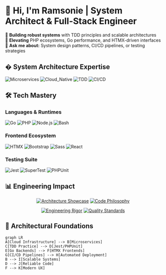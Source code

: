 # 👋 Hi, I'm Ramsonie | System Architect & Full-Stack Engineer

🔭 **Building robust systems** with TDD principles and scalable architectures  
🌱 **Elevating** PHP ecosystems, Go performance, and HTMX-driven interfaces  
💬 **Ask me about:** System design patterns, CI/CD pipelines, or testing strategies  

## � System Architecture Expertise
![Microservices](https://img.shields.io/badge/-Microservices-FF6F00?logo=kubernetes&logoColor=white)
![Cloud_Native](https://img.shields.io/badge/-Cloud_Native-4285F4?logo=googlecloud&logoColor=white)
![TDD](https://img.shields.io/badge/-Test_Driven_Development-25A162?logo=testcafe&logoColor=white)
![CI/CD](https://img.shields.io/badge/-CI/CD-2088FF?logo=githubactions&logoColor=white)

## 🛠️ Tech Mastery

### Languages & Runtimes
![Go](https://img.shields.io/badge/-Go-00ADD8?logo=go&logoColor=white)
![PHP](https://img.shields.io/badge/-PHP-777BB4?logo=php&logoColor=white)
![Node.js](https://img.shields.io/badge/-Node.js-339933?logo=nodedotjs&logoColor=white)
![Bash](https://img.shields.io/badge/-Bash-4EAA25?logo=gnubash&logoColor=white)

### Frontend Ecosystem
![HTMX](https://img.shields.io/badge/-HTMX-000000?logo=html5&logoColor=white)
![Bootstrap](https://img.shields.io/badge/-Bootstrap-7952B3?logo=bootstrap&logoColor=white)
![Sass](https://img.shields.io/badge/-Sass-CC6699?logo=sass&logoColor=white)
![React](https://img.shields.io/badge/-React-61DAFB?logo=react&logoColor=black)

### Testing Suite
![Jest](https://img.shields.io/badge/-Jest-C21325?logo=jest&logoColor=white)
![SuperTest](https://img.shields.io/badge/-SuperTest-000000?logo=mocha&logoColor=white)
![PHPUnit](https://img.shields.io/badge/-PHPUnit-777BB4?logo=php&logoColor=white)

## 📊 Engineering Impact

<div align="center">
  
[![Architecture Showcase](https://github-readme-stats.vercel.app/api?username=ramsonie&show_icons=true&theme=merko&hide_border=true&include_all_commits=true&count_private=true&custom_title=System+Design+Metrics)](https://github.com/ramsonie)
[![Code Philosophy](https://github-readme-stats.vercel.app/api/top-langs/?username=ramsonie&layout=compact&theme=merko&hide_border=true&langs_count=6&card_width=250&custom_title=Precision+Crafting)](https://github.com/ramsonie)

[![Engineering Rigor](https://streak-stats.demolab.com?user=ramsonie&theme=merko&hide_border=true&date_format=j%20M%5B%20Y%5D&background=0D1117&ring=40C463&fire=40C463&currStreakLabel=40C463)](https://github.com/ramsonie)
[![Quality Standards](https://github-profile-trophy.vercel.app/?username=ramsonie&theme=onedark&margin-w=10&no-bg=true&no-frame=true&rank=SSS,SS,S,AAA,AA,A,B,C)](https://github.com/ramsonie)

</div>

## 🌟 Architectural Foundations

```mermaid
graph LR
A[Cloud Infrastructure] --> B[Microservices]
C[TDD Practice] --> D[Jest/PHPUnit]
E[Go Backends] --> F[HTMX Frontends]
G[CI/CD Pipelines] --> H[Automated Deployment]
B --> I[Scalable Systems]
D --> J[Reliable Code]
F --> K[Modern UX]
